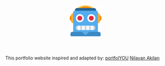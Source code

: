 <h1 align="center">
<a href="http://krisbimantara.tech/">
<img width=100 src="assets/android-chrome-512x512.png"/>
</a>
</h1><br>

This portfolio website inspired and adapted by:
[portfolYOU](https://github.com/YoussefRaafatNasry/portfolYOU)
[Nilavan Akilan](https://github.com/Nilavan/Nilavan.github.io)
